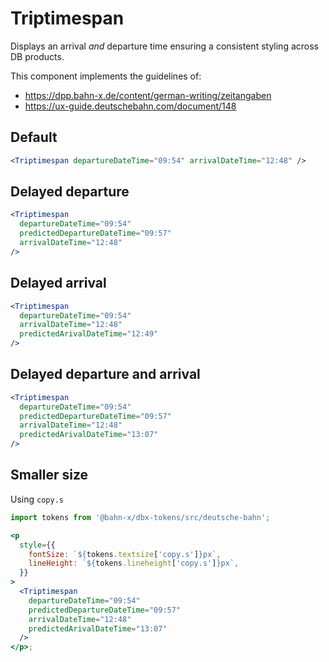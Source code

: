 # Triptimespan

Displays an arrival _and_ departure time ensuring a consistent styling across DB products.

This component implements the guidelines of:

- https://dpp.bahn-x.de/content/german-writing/zeitangaben
- https://ux-guide.deutschebahn.com/document/148

## Default

```jsx
<Triptimespan departureDateTime="09:54" arrivalDateTime="12:48" />
```

## Delayed departure

```jsx
<Triptimespan
  departureDateTime="09:54"
  predictedDepartureDateTime="09:57"
  arrivalDateTime="12:48"
/>
```

## Delayed arrival

```jsx
<Triptimespan
  departureDateTime="09:54"
  arrivalDateTime="12:48"
  predictedArivalDateTime="12:49"
/>
```

## Delayed departure and arrival

```jsx
<Triptimespan
  departureDateTime="09:54"
  predictedDepartureDateTime="09:57"
  arrivalDateTime="12:48"
  predictedArivalDateTime="13:07"
/>
```

## Smaller size

Using `copy.s`

```jsx
import tokens from '@bahn-x/dbx-tokens/src/deutsche-bahn';

<p
  style={{
    fontSize: `${tokens.textsize['copy.s']}px`,
    lineHeight: `${tokens.lineheight['copy.s']}px`,
  }}
>
  <Triptimespan
    departureDateTime="09:54"
    predictedDepartureDateTime="09:57"
    arrivalDateTime="12:48"
    predictedArivalDateTime="13:07"
  />
</p>;
```
